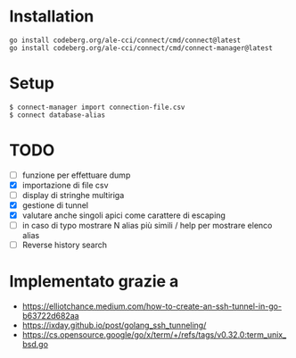 # Installation
```
go install codeberg.org/ale-cci/connect/cmd/connect@latest
go install codeberg.org/ale-cci/connect/cmd/connect-manager@latest
```

# Setup
```
$ connect-manager import connection-file.csv
$ connect database-alias
```
# TODO

- [ ] funzione per effettuare dump
- [x] importazione di file csv
- [ ] display di stringhe multiriga
- [x] gestione di tunnel
- [x] valutare anche singoli apici come carattere di escaping
- [ ] in caso di typo mostrare N alias più simili / help per mostrare elenco alias
- [ ] Reverse history search

# Implementato grazie a

- https://elliotchance.medium.com/how-to-create-an-ssh-tunnel-in-go-b63722d682aa
- https://ixday.github.io/post/golang_ssh_tunneling/
- https://cs.opensource.google/go/x/term/+/refs/tags/v0.32.0:term_unix_bsd.go
